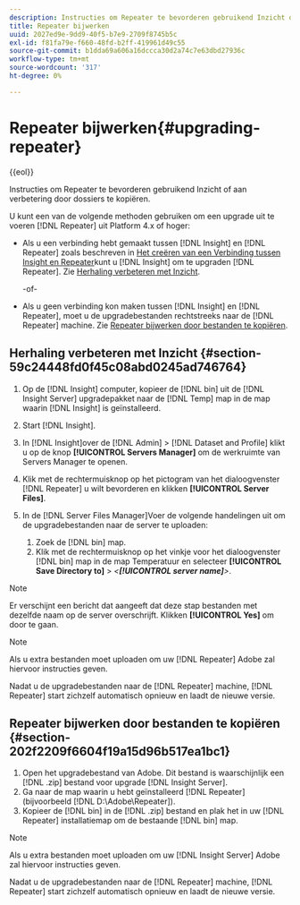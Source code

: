 ```yaml
---
description: Instructies om Repeater te bevorderen gebruikend Inzicht of aan verbetering door dossiers te kopiëren.
title: Repeater bijwerken
uuid: 2027ed9e-9dd9-40f5-b7e9-2709f8745b5c
exl-id: f81fa79e-f660-48fd-b2ff-419961d49c55
source-git-commit: b1dda69a606a16dccca30d2a74c7e63dbd27936c
workflow-type: tm+mt
source-wordcount: '317'
ht-degree: 0%

---
```


# Repeater bijwerken{#upgrading-repeater}

{{eol}}

Instructies om Repeater te bevorderen gebruikend Inzicht of aan verbetering door dossiers te kopiëren.

U kunt een van de volgende methoden gebruiken om een upgrade uit te voeren [!DNL Repeater] uit Platform 4.x of hoger:

* Als u een verbinding hebt gemaakt tussen [!DNL Insight] en [!DNL Repeater] zoals beschreven in [Het creëren van een Verbinding tussen Insight en Repeater](../../../../home/c-inst-svr/c-rptr-fntly/c-cnfg-rptr-fntly/t-crt-conn-ins-rptr.md#task-785bfe5f0e31484683e4345038add118)kunt u [!DNL Insight] om te upgraden [!DNL Repeater]. Zie [Herhaling verbeteren met Inzicht](../../../../home/c-inst-svr/c-upgrd-uninst-sftwr/c-upgrd-sftwr/c-upgrd-rptr.md#section-59c24448fd0f45c08abd0245ad746764).

   -of-

* Als u geen verbinding kon maken tussen [!DNL Insight] en [!DNL Repeater], moet u de upgradebestanden rechtstreeks naar de [!DNL Repeater] machine. Zie [Repeater bijwerken door bestanden te kopiëren](../../../../home/c-inst-svr/c-upgrd-uninst-sftwr/c-upgrd-sftwr/c-upgrd-rptr.md#section-202f2209f6604f19a15d96b517ea1bc1).

## Herhaling verbeteren met Inzicht {#section-59c24448fd0f45c08abd0245ad746764}

1. Op de [!DNL Insight] computer, kopieer de [!DNL bin] uit de [!DNL Insight Server] upgradepakket naar de [!DNL Temp] map in de map waarin [!DNL Insight] is geïnstalleerd.
1. Start [!DNL Insight].
1. In [!DNL Insight]over de [!DNL Admin] > [!DNL Dataset and Profile] klikt u op de knop **[!UICONTROL Servers Manager]** om de werkruimte van Servers Manager te openen.
1. Klik met de rechtermuisknop op het pictogram van het dialoogvenster [!DNL Repeater] u wilt bevorderen en klikken **[!UICONTROL Server Files]**.
1. In de [!DNL Server Files Manager]Voer de volgende handelingen uit om de upgradebestanden naar de server te uploaden:

   1. Zoek de [!DNL bin] map.
   1. Klik met de rechtermuisknop op het vinkje voor het dialoogvenster [!DNL bin] map in de map Temperatuur en selecteer **[!UICONTROL Save Directory to]** > *&lt;**[!UICONTROL server name]**>*.

>[!NOTE]
>
>Er verschijnt een bericht dat aangeeft dat deze stap bestanden met dezelfde naam op de server overschrijft. Klikken **[!UICONTROL Yes]** om door te gaan.

>[!NOTE]
>
>Als u extra bestanden moet uploaden om uw [!DNL Repeater] Adobe zal hiervoor instructies geven.

Nadat u de upgradebestanden naar de [!DNL Repeater] machine, [!DNL Repeater] start zichzelf automatisch opnieuw en laadt de nieuwe versie.

## Repeater bijwerken door bestanden te kopiëren {#section-202f2209f6604f19a15d96b517ea1bc1}

1. Open het upgradebestand van Adobe. Dit bestand is waarschijnlijk een [!DNL .zip] bestand voor upgrade [!DNL Insight Server].
1. Ga naar de map waarin u hebt geïnstalleerd [!DNL Repeater] (bijvoorbeeld [!DNL D:\Adobe\Repeater]).
1. Kopieer de [!DNL bin] in de [!DNL .zip] bestand en plak het in uw [!DNL Repeater] installatiemap om de bestaande [!DNL bin] map.

>[!NOTE]
>
>Als u extra bestanden moet uploaden om uw [!DNL Insight Server] Adobe zal hiervoor instructies geven.

Nadat u de upgradebestanden naar de [!DNL Repeater] machine, [!DNL Repeater] start zichzelf automatisch opnieuw en laadt de nieuwe versie.
